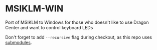 # MSIKLM-WIN
Port of MSIKLM to Windows for those who doesn't like to use Dragon Center and want to control keyboard LEDs

Don't forget to add ``--recursive`` flag during checkout, as this repo uses [submodules](https://git-scm.com/book/en/v2/Git-Tools-Submodules).

